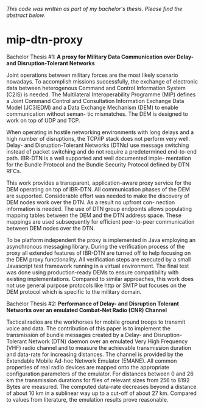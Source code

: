 _This code was written as part of my bachelor's thesis. Please find the abstract below._

# mip-dtn-proxy
Bachelor Thesis #1: __A proxy for Military Data Communication over Delay- and Disruption-Tolerant Networks__

Joint operations between military forces are the most likely scenario nowadays. To accomplish missions successfully, the exchange of electronic data between heterogenous Command and Control Information System (C2IS) is needed. The Multilateral Interoperability Programme (MIP) defines a Joint Command Control and Consultation Information Exchange Data Model (JC3IEDM) and a Data Exchange Mechanism (DEM) to enable communication without seman- tic mismatches. The DEM is designed to work on top of UDP and TCP.

When operating in hostile networking environments with long delays and a high number of disruptions, the TCP/IP stack does not perform very well. Delay- and Disruption-Tolerant Networks (DTNs) use message switching instead of packet switching and do not require a predetermined end-to-end path. IBR-DTN is a well supported and well documented imple- mentation for the Bundle Protocol and the Bundle Security Protocol defined by DTN RFCs.

This work provides a transparent, application-aware proxy service for the DEM operating on top of IBR-DTN. All communication phases of the DEM are supported. Considerable effort was needed to make the discovery of DEM nodes work over the DTN. As a result no upfront con- nection information is needed. The use of DTN group endpoints allows populating mapping tables between the DEM and the DTN address space. These mappings are used subsequently for efficient peer-to-peer communication between DEM nodes over the DTN.

To be platform independent the proxy is implemented in Java employing an asynchronous messaging library.
During the verification process of the proxy all extended features of IBR-DTN are turned off to help focusing on the DEM proxy functionality. All verification steps are executed by a small Javascript test framework running in a virtual environment. The final test was done using production-ready DEMs to ensure compatibility with existing implementations.
Compared to similar approaches, this work does not use general purpose protocols like http or SMTP but focuses on the DEM protocol which is specific to the military domain.

Bachelor Thesis #2: __Performance of Delay- and Disruption Tolerant Networks over an emulated Combat-Net Radio (CNR) Channel__

Tactical radios are the workhorses for mobile ground troops to transmit voice and data. The contribution of this paper is to implement the transmission of bundle messages created by a Delay- and Disruption-Tolerant Network (DTN) daemon over an emulated Very High Frequency (VHF) radio channel and to measure the achievable transmission duration and data-rate for increasing distances. The channel is provided by the Extendable Mobile Ad-hoc Network Emulator (EMANE). All common properties of real radio devices are mapped onto the appropriate configuration parameters of the emulator. For distances between 0 and 26 km the transmission durations for files of relevant sizes from 256 to 8192 Bytes are measured. The computed data-rate decreases beyond a distance of about 10 km in a sublinear way up to a cut-off of about 27 km. Compared to values from literature, the emulation results prove reasonable.
